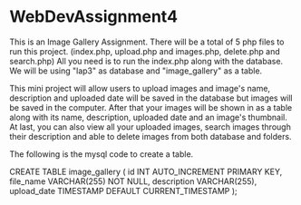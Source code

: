 # WebDevAssignment4
This is an Image Gallery Assignment.
There will be a total of 5 php files to run this project. (index.php, upload.php and images.php, delete.php and search.php)
All you need is to run the index.php along with the database.
We will be using "lap3" as database and "image_gallery" as a table.

This mini project will allow users to upload images and image's name, description and uploaded date  will be saved in the database but images will be saved in the computer.
After that your images will be shown in as a table along with its name, description, uploaded date and an image's thumbnail. At last, you can also view all your uploaded images, search images through their description and able to delete images from both database and folders.

The following is the mysql code to create a table.

CREATE TABLE image_gallery (
    id INT AUTO_INCREMENT PRIMARY KEY,
    file_name VARCHAR(255) NOT NULL,
    description VARCHAR(255),
    upload_date TIMESTAMP DEFAULT CURRENT_TIMESTAMP
);
